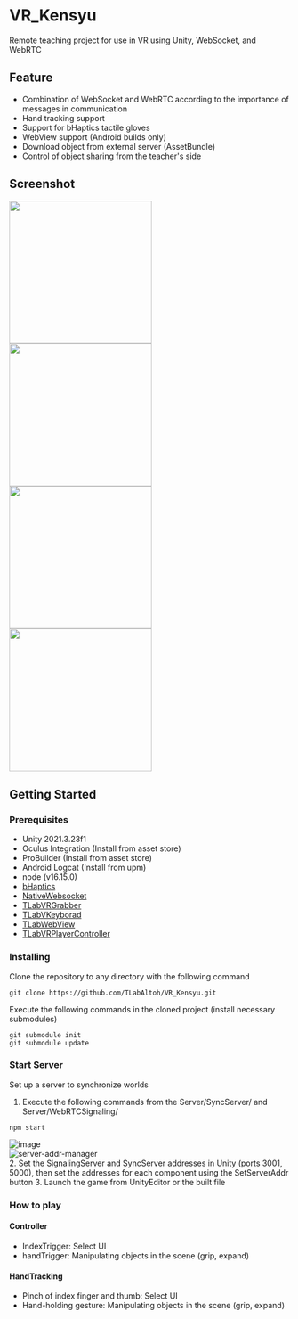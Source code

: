 # VR_Kensyu
Remote teaching project for use in VR using Unity, WebSocket, and WebRTC  

## Feature
- Combination of WebSocket and WebRTC according to the importance of messages in communication
- Hand tracking support  
- Support for bHaptics tactile gloves  
- WebView support (Android builds only)  
- Download object from external server (AssetBundle)  
- Control of object sharing from the teacher's side  

## Screenshot
<img src="https://user-images.githubusercontent.com/121733943/235363804-01b50f49-674e-40d4-a11e-39ed3ced5600.gif" width="256">  
<img src="https://github.com/TLabAltoh/VR_Kensyu/assets/121733943/73a9d223-436b-489b-9d47-78a38f38c70f" width="256">  
<img src="https://github.com/TLabAltoh/VR_Kensyu/assets/121733943/edeb1f55-c6aa-436c-bd67-4ccd108f5692" width="256">  
<img src="https://github.com/TLabAltoh/VR_Kensyu/assets/121733943/82ffc226-a3ee-448c-8c18-0da42816549e" width="256">

## Getting Started

### Prerequisites
- Unity 2021.3.23f1  
- Oculus Integration (Install from asset store)  
- ProBuilder (Install from asset store)  
- Android Logcat (Install from upm)  
- node (v16.15.0)  
- [bHaptics](https://assetstore.unity.com/packages/tools/integration/bhaptics-haptic-plugin-76647)
- [NativeWebsocket](https://github.com/endel/NativeWebSocket)
- [TLabVRGrabber](https://github.com/TLabAltoh/TLabVRGrabber)
- [TLabVKeyborad](https://github.com/TLabAltoh/TLabVKeyborad)
- [TLabWebView](https://github.com/TLabAltoh/TLabWebView)
- [TLabVRPlayerController](https://github.com/TLabAltoh/TLabVRPlayerController)

### Installing
Clone the repository to any directory with the following command  
```
git clone https://github.com/TLabAltoh/VR_Kensyu.git
```
Execute the following commands in the cloned project (install necessary submodules)

```
git submodule init
git submodule update
```

### Start Server
Set up a server to synchronize worlds
1. Execute the following commands from the Server/SyncServer/ and Server/WebRTCSignaling/
```
npm start
```

![image](https://github.com/TLabAltoh/VR_Kensyu/assets/121733943/ff6c5652-d3d3-47a8-b2d3-cc3ff5ba3234)  
![server-addr-manager](https://github.com/TLabAltoh/VR_Kensyu/assets/121733943/fdcfab18-401a-44b3-8252-04a1c28c5d67)  
2. Set the SignalingServer and SyncServer addresses in Unity (ports 3001, 5000), then set the addresses for each component using the SetServerAddr button
3. Launch the game from UnityEditor or the built file

### How to play
#### Controller
- IndexTrigger: Select UI
- handTrigger: Manipulating objects in the scene (grip, expand)
#### HandTracking
- Pinch of index finger and thumb: Select UI
- Hand-holding gesture: Manipulating objects in the scene (grip, expand)
